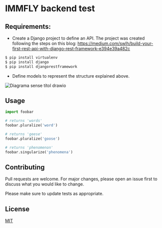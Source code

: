 # IMMFLY backend test

## Requirements:

- Create a Django project to define an API.
The project was created following the steps on this blog: 
https://medium.com/swlh/build-your-first-rest-api-with-django-rest-framework-e394e39a482c

```bash
$ pip install virtualenv
$ pip install django
$ pip install djangorestframework
```

- Define models to represent the structure explained above.

![Diagrama sense títol drawio](https://user-images.githubusercontent.com/120499098/207666548-d0ea31bb-09ac-4c59-8feb-c04450343a45.png)

## Usage

```python
import foobar

# returns 'words'
foobar.pluralize('word')

# returns 'geese'
foobar.pluralize('goose')

# returns 'phenomenon'
foobar.singularize('phenomena')
```

## Contributing

Pull requests are welcome. For major changes, please open an issue first
to discuss what you would like to change.

Please make sure to update tests as appropriate.

## License

[MIT](https://choosealicense.com/licenses/mit/)
